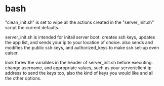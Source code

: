# bash

"clean_init.sh" is set to wipe all the actions created in the "server_init.sh" script the current defaults.

server_init.sh is intended for initail server boot. creates ssh keys, updates the app list, and sends your ip to your location of choice. 
also sends and modifies the public ssh keys, and authorized_keys to make ssh set-up even eaiser.

look threw the variables in the header of server_init.sh before executing. change username, and appropriate values, such as your server/client ip address to send the keys too, also the kind of keys you would like and all the other options.
